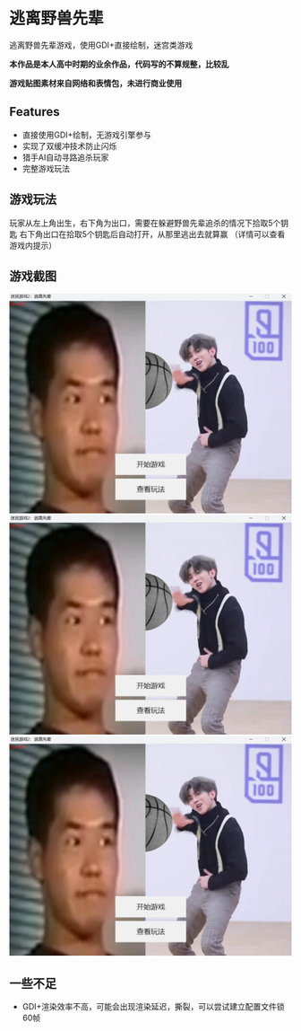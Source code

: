 # 逃离野兽先辈

逃离野兽先辈游戏，使用GDI+直接绘制，迷宫类游戏

**本作品是本人高中时期的业余作品，代码写的不算规整，比较乱**

**游戏贴图素材来自网络和表情包，未进行商业使用**

## Features

- 直接使用GDI+绘制，无游戏引擎参与
- 实现了双缓冲技术防止闪烁
- 猎手AI自动寻路追杀玩家
- 完整游戏玩法

## 游戏玩法

玩家从左上角出生，右下角为出口，需要在躲避野兽先辈追杀的情况下拾取5个钥匙
右下角出口在拾取5个钥匙后自动打开，从那里逃出去就算赢
（详情可以查看游戏内提示）

## 游戏截图

![主菜单](https://raw.githubusercontent.com/xy660/EscapeYeshouxianbei/main/imgs/1.png)
![地图预览](https://raw.githubusercontent.com/xy660/EscapeYeshouxianbei/main/imgs/1.png)
![胜利](https://raw.githubusercontent.com/xy660/EscapeYeshouxianbei/main/imgs/1.png)

## 一些不足

- GDI+渲染效率不高，可能会出现渲染延迟，撕裂，可以尝试建立配置文件锁60帧
